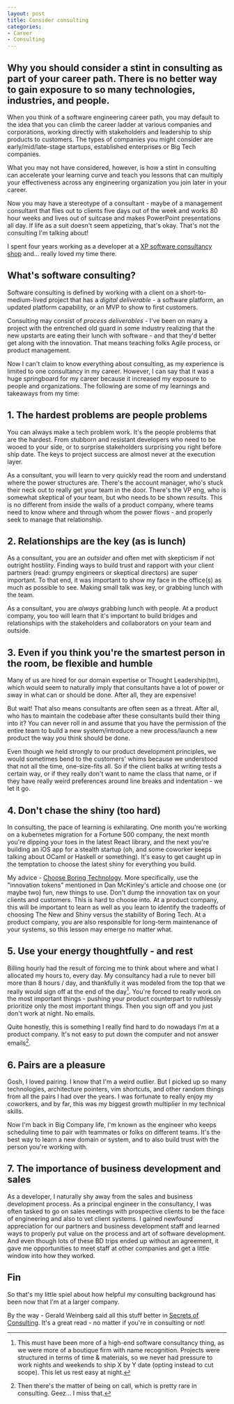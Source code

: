 ```yaml
---
layout: post
title: Consider consulting
categories:
- Career
- Consulting
---
```

<h2 class="intro">Why you should consider a stint in consulting as part of your career path. There is no better way to gain exposure to so many technologies, industries, and people.</h2>

When you think of a software engineering career path, you may default to the idea that you can climb the career ladder at various companies and corporations, working directly with stakeholders and leadership to ship products to customers. The types of companies you might consider are early/mid/late-stage  startups, established enterprises or Big Tech companies.

What you may not have considered, however, is how a stint in consulting can accelerate your learning curve and teach you lessons that can multiply your effectiveness across any engineering organization you join later in your career.

Now you may have a stereotype of a consultant - maybe of a management consultant that flies out to clients five days out of the week and works 80 hour weeks and lives out of suitcase and makes PowerPoint presentations all day. If life as a suit doesn't seem appetizing, that's okay. That's not the consulting I'm talking about!

I spent four years working as a developer at a [XP software consultancy shop](https://www.carbonfive.com) and... really loved my time there.

## What's software consulting?

Software consulting is defined by working with a client on a short-to-medium-lived project that has a *digital deliverable* - a software platform, an updated platform capability, or an MVP to show to first customers.

Consulting may consist of *process deliverables* - I've been on many a project with the entrenched old guard in some industry realizing that the new upstarts are eating their lunch with software - and that they'd better get along with the innovation. That means teaching folks Agile process, or product management.

Now I can't claim to know everything about consulting, as my experience is limited to one consultancy in my career. However, I can say that it was a huge springboard for my career because it increased my exposure to people and organizations. The following are some of my learnings and takeaways from my time:

## 1. The hardest problems are people problems

You can always make a tech problem work. It's the people problems that are the hardest. From stubborn and resistant developers who need to be wooed to your side, or to surprise stakeholders surprising you right before ship date. The keys to project success are almost never at the execution layer.

As a consultant, you will learn to very quickly read the room and understand where the power structures are. There's the account manager, who's stuck their neck out to really get your team in the door. There's the VP eng, who is somewhat skeptical of your team, but who needs to be shown *results*. This is no different from inside the walls of a product company, where teams need to know where and through whom the power flows - and properly seek to manage that relationship.

## 2. Relationships are the key (as is lunch)

As a consultant, you are an *outsider* and often met with skepticism if not outright hostility. Finding ways to build trust and rapport with your client partners (read: grumpy engineers or skeptical directors) are super important. To that end, it was important to show my face in the office(s) as much as possible to see. Making small talk was key, or grabbing lunch with the team.

As a consultant, you are *always* grabbing lunch with people. At a product company, you too will learn that it's important to build bridges and relationships with the stakeholders and collaborators on your team and outside.

## 3. Even if you think you're the smartest person in the room, be flexible and humble

Many of us are hired for our domain expertise or Thought Leadership(tm), which would seem to naturally imply that consultants have a lot of power or sway in what can or should be done. After all, they are expensive!

But wait! That also means consultants are often seen as a threat. After all, who has to maintain the codebase after these consultants build their thing into it? You can never roll in and assume that you have the permission of the entire team to build a new system/introduce a new process/launch a new product the way *you* think should be done.

Even though we held strongly to our product development principles, we would sometimes bend to the customers' whims because we understood that not all the time, one-size-fits all. So if the client balks at writing tests a certain way, or if they really don't want to name the class that name, or if they have really weird preferences around line breaks and indentation - we let it go.

## 4. Don't chase the shiny (too hard)

In consulting, the pace of learning is exhilarating. One month you're working on a kubernetes migration for a Fortune 500 company, the next month you're dipping your toes in the latest React library, and the next you're building an iOS app for a stealth startup (oh, and some coworker keeps talking about OCaml or Haskell or something). It's easy to get caught up in the temptation to choose the latest shiny for everything you build.

My advice - [Choose Boring Technology](https://mcfunley.com/choose-boring-technology). More specifically, use the "innovation tokens" mentioned in Dan McKinley's article and choose one (or maybe two) fun, new things to use. Don't dump the innovation tax on your clients and customers. This is hard to choose into. At a product company, this will be important to learn as well as you learn to identify the tradeoffs of choosing The New and Shiny versus the stability of Boring Tech. At a product company, you are also responsible for long-term maintenance of your systems, so this lesson may emerge no matter what.

## 5. Use your energy thoughtfully - and rest

Billing hourly had the result of forcing me to think about where and what I allocated my hours to, every day. My consultancy had a rule to never bill more than 8 hours / day, and thankfully it was modeled from the top that we really would sign off at the end of the day[^1]. You're forced to really work on the most important things - pushing your product counterpart to ruthlessly prioritize only the most important things. Then you sign off and you just don't work at night. No emails.

Quite honestly, this is something I really find hard to do nowadays I'm at a product company. It's not easy to put down the computer and not answer emails[^2].

## 6. Pairs are a pleasure

Gosh, I loved pairing. I know that I'm a weird outlier. But I picked up so many technologies, architecture pointers, vim shortcuts, and other random things from all the pairs I had over the years. I was fortunate to really enjoy my coworkers, and by far, this was my biggest growth multiplier in my technical skills.

Now I'm back in Big Company life, I'm known as the engineer who keeps scheduling time to pair with teammates or folks on different teams. It's the best way to learn a new domain or system, and to also build trust with the person you're working with.

## 7. The importance of business development and sales

As a developer, I naturally shy away from the sales and business development process. As a principal engineer in the consultancy, I was often tasked to go on sales meetings with prospective clients to be the face of engineering and also to vet client systems. I gained newfound appreciation for our partners and business development staff and learned ways to properly put value on the process and art of software development. And even though lots of these BD trips ended up without an agreement, it gave me opportunities to meet staff at other companies and get a little window into how they worked.

## Fin

So that's my little spiel about how helpful my consulting background has been now that I'm at a larger company.

By the way - Gerald Weinberg said all this stuff better in [Secrets of Consulting](https://www.amazon.com/Secrets-Consulting-Giving-Getting-Successfully/dp/0932633013). It's a great read - no matter if you're in consulting or not!

[^1]: This must have been more of a high-end software consultancy thing, as we were more of a boutique firm with name recognition. Projects were structured in terms of time & materials, so we never had pressure to  work nights and weekends to ship X by Y date (opting instead to cut scope). This let us rest easy at night.

[^2]: Then there's the matter of being on call, which is pretty rare in consulting. Geez... I miss that.

